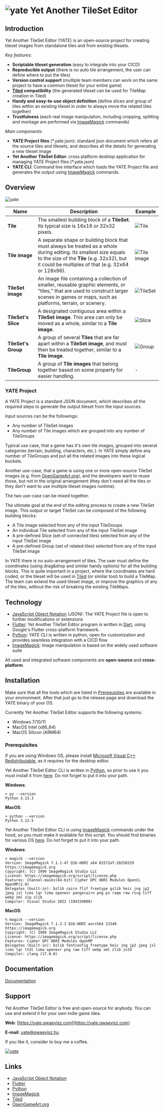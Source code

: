 # ![yate](./assets/yate-32.png) Yet Another TileSet Editor

## Introduction

Yet Another TileSet Editor (YATE) is an open-source project for creating tileset images from standalone tiles and from existing tilesets.

*Key features*:
- **Scriptable tileset generation** (easy to integrate into your CICD)
- **Reproducible output** (there is no auto tile arrangement, the user can define where to put the tiles)
- **Version control support** (multiple team members can work on the same project to have a common tileset for your entire game)
- **[Tiled](https://www.mapeditor.org/) compatibility** (the generated tileset can be used for TileMap creation in Tiled)
- **Handy and easy-to-use object definition** (define slices and group of tiles within an existing tileset in order to always move the related tiles together)
- **Trustfulness** (each real image manipulation, including cropping, splitting and montage are performed via [ImageMagick](https://imagemagick.org/) commands)

*Main components*:
- **YATE Project files** (*.yate.json): standard json document which refers all the source tiles and tilesets, and describes all the details for generating a new tileset image
- **Yet Another TileSet Editor**: cross platform desktop application for managing YATE Project files (*.yate.json)
- **YATE CLI**: Command line interface which loads the YATE Project file and generates the output using [ImageMagick](https://imagemagick.org/) commands.

## Overview

![yate](./assets/yate-overview.png)

| Name | Description | Example |
| --- | --- | --- |
| **Tile** | The smallest building block of a **TileSet**. Its typical size is 16x16 or 32x32 pixels. | ![Tile](./assets/tile.png) |
| **Tile image** | A separate shape or building block that must always be treated as a whole during editing. Its smallest size equals to the size of the **Tile** (e.g. 32x32), but it could be multiples of that (e.g. 32x64 or 128x96). | ![Tile image](./assets/tile-image.png) |
| **TileSet image** | An image file containing a collection of smaller, reusable graphic elements, or "tiles," that are used to construct larger scenes in games or maps, such as platforms, terrain, or scenery. | ![TileSet](./assets/tileset.png) |
| **TileSet's Slice** | A designated contiguous area within a **TileSet image**. This area can only be moved as a whole, similar to a **Tile image**. | ![Slice](./assets/tileset-slice.png) |
| **TileSet's Group** | A group of several **Tiles** that are far apart within a **TileSet image**, and must then be treated together, similar to a **Tile image**. | ![Group](./assets/tileset-group.png)  |
| **TileGroup** | A group of **Tile images** that belong together based on some property for easier handling. | - |

### YATE Project

A YATE Project is a standard JSON document, which describes all the required steps to generate the output tileset from the input sources.

Input sources can be the followings:
- Any number of TileSet images
- Any number of Tile images which are grouped into any number of TileGroups

Typical use case, that a game has it's own tile images, grouped into several categories (terrain, building, characters, etc.). In YATE simply define any number of TileGroups and put all the related images into these logical buckets.

Another use-case, that a game is using one or more open-source TileSet images (e.g. from [OpenGameArt.org](https://opengameart.org/)), and the developers want to reuse those, but not in the original arrangement (they don't need all the tiles or they don't want to use multiple tileset images runtime).

The two use-case can be mixed together.

The ultimate goal at the end of the editing process to create a new TileSet image. This output or target TileSet can be composed of the following building blocks:
- A Tile image selected from any of the input TileGroups
- An individual Tile selected from any of the input TileSet image
- A pre-defined Slice (set of connected tiles) selected from any of the input TileSet image
- A pre-defined Group (set of related tiles) selected from any of the input TileSet image

In YATE there is no auto-arrangement of tiles. The user must define the coordinates (using drag&drop and similar handy options) for all the building blocks. This is quite important in a project, where the coordinates are hard coded, or the tileset will be used in [Tiled](https://www.mapeditor.org/) (or similar tool) to build a TileMap. The team can extend the used tileset image, or improve the graphics of any of the tiles, without the risk of breaking the existing TileMaps. 

## Technology

- [JavaScript Object Notation](https://www.json.org/json-en.html) (JSON): The YATE Project file is open to further modifications or extensions
- [Flutter](https://flutter.dev/): Yet Another TileSet Editor program is written in [Dart](https://dart.dev/), using Google's Flutter cross-platform framework.
- [Python](https://www.python.org/): YATE CLI is written in python, open for customization and provides seamless integration with a CICD flow
- [ImageMagick](https://imagemagick.org/): image manipulation is based on the widely used software suite

All used and integrated software components are **open-source** and **cross-platform**.

## Installation

Make sure that all the tools which are listed in [Prerequisites](#prerequisites) are available in your environment. After that just go to the release page and download the YATE binary of your OS. 

Currently Yet Another TileSet Editor supports the following systems:
- Windows 7/10/11
- MacOS Intel (x86_64)
- MacOS Silicon (ARM64)

<a id="prerequisites"></a>
### Prerequisites

If you are using Windows OS, please install [Microsoft Visual C++ Redistributable](https://learn.microsoft.com/en-us/cpp/windows/latest-supported-vc-redist?view=msvc-170), as it requires for the desktop editor.

Yet Another TileSet Editor CLI is written in [Python](https://www.python.org/), so prior to use it you must install it from [here](https://www.python.org/downloads/). Do not forget to put it into your path.

**Windows**:
```
> py --version
Python 3.13.3
```

**MacOS**:
```
> python --version
Python 3.13.5
```

Yet Another TileSet Editor CLI is using [ImageMagick](https://imagemagick.org/) commands under the hood, so you must make it available for this script. You should find binaries for various OS [here](https://imagemagick.org/script/download.php). Do not forget to put it into your path.

**Windows**:
```
> magick --version
Version: ImageMagick 7.1.1-47 Q16-HDRI x64 82572af:20250329 https://imagemagick.org
Copyright: (C) 1999 ImageMagick Studio LLC
License: https://imagemagick.org/script/license.php
Features: Channel-masks(64-bit) Cipher DPC HDRI Modules OpenCL OpenMP(2.0)
Delegates (built-in): bzlib cairo flif freetype gslib heic jng jp2 jpeg jxl lcms lqr lzma openexr pangocairo png ps raqm raw rsvg tiff webp xml zip zlib
Compiler: Visual Studio 2022 (194334808)
```
**MacOS**:
```
% magick --version
Version: ImageMagick 7.1.2-3 Q16-HDRI aarch64 23340 https://imagemagick.org
Copyright: (C) 1999 ImageMagick Studio LLC
License: https://imagemagick.org/script/license.php
Features: Cipher DPC HDRI Modules OpenMP 
Delegates (built-in): bzlib fontconfig freetype heic jng jp2 jpeg jxl lcms lqr ltdl lzma openexr png raw tiff webp xml zlib zstd
Compiler: clang (17.0.0)
```

## Documentation

[Documentation](documentation.md)

## Support

Yet Another TileSet Editor is free and open-source for anybody.
You can use and extend it for your own indie game idea.

**Web**: [https://yate.qwaevisz.com](https://yate.qwaevisz.com)

**E-mail**: <yate@qwaevisz.hu>

If you like it, consider to buy me a coffee.

[![yate](./assets/buy-me-a-coffee-150.png)](https://buymeacoffee.com/qwaevisz)

## Links
- [JavaScript Object Notation](https://www.json.org/json-en.html)
- [Flutter](https://flutter.dev/)
- [Python](https://www.python.org/)
- [ImageMagick](https://imagemagick.org/)
- [Tiled](https://www.mapeditor.org/)
- [OpenGameArt.org](https://opengameart.org/)
